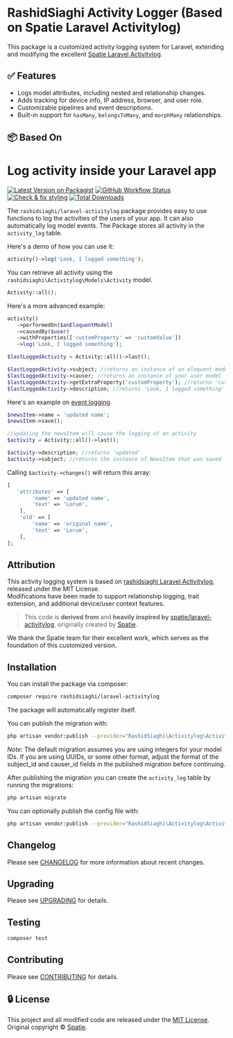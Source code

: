 # RashidSiaghi Activity Logger (Based on Spatie Laravel Activitylog)

This package is a customized activity logging system for Laravel, extending and modifying the excellent [Spatie Laravel Activitylog](https://github.com/spatie/laravel-activitylog).

## ✅ Features

- Logs model attributes, including nested and relationship changes.
- Adds tracking for device info, IP address, browser, and user role.
- Customizable pipelines and event descriptions.
- Built-in support for `hasMany`, `belongsToMany`, and `morphMany` relationships.

## 📦 Based On

# Log activity inside your Laravel app

[![Latest Version on Packagist](https://img.shields.io/packagist/v/rashidsiaghi/laravel-activitylog.svg?style=flat-square)](https://packagist.org/packages/rashidsiaghi/laravel-activitylog)
[![GitHub Workflow Status](https://img.shields.io/github/actions/workflow/status/rashidsiaghi/laravel-activitylog/run-tests.yml?branch=main&label=Tests)](https://github.com/rashid202445/laravel-activitylog/actions/workflows/run-tests.yml)
[![Check & fix styling](https://github.com/rashid202445/laravel-activitylog/workflows/Check%20&%20fix%20styling/badge.svg)](https://github.com/rashid202445/laravel-activitylog/actions/workflows/php-cs-fixer.yml)
[![Total Downloads](https://img.shields.io/packagist/dt/rashid202445/laravel-activitylog.svg?style=flat-square)](https://packagist.org/packages/rashid202445/laravel-activitylog)

The `rashidsiaghi/laravel-activitylog` package provides easy to use functions to log the activities of the users of your app. It can also automatically log model events.
The Package stores all activity in the `activity_log` table.

Here's a demo of how you can use it:

```php
activity()->log('Look, I logged something');
```

You can retrieve all activity using the `rashidsiaghi\Activitylog\Models\Activity` model.

```php
Activity::all();
```

Here's a more advanced example:

```php
activity()
   ->performedOn($anEloquentModel)
   ->causedBy($user)
   ->withProperties(['customProperty' => 'customValue'])
   ->log('Look, I logged something');

$lastLoggedActivity = Activity::all()->last();

$lastLoggedActivity->subject; //returns an instance of an eloquent model
$lastLoggedActivity->causer; //returns an instance of your user model
$lastLoggedActivity->getExtraProperty('customProperty'); //returns 'customValue'
$lastLoggedActivity->description; //returns 'Look, I logged something'
```

Here's an example on [event logging](https://spatie.be/docs/laravel-activitylog/advanced-usage/logging-model-events).

```php
$newsItem->name = 'updated name';
$newsItem->save();

//updating the newsItem will cause the logging of an activity
$activity = Activity::all()->last();

$activity->description; //returns 'updated'
$activity->subject; //returns the instance of NewsItem that was saved
```

Calling `$activity->changes()` will return this array:

```php
[
   'attributes' => [
        'name' => 'updated name',
        'text' => 'Lorum',
    ],
    'old' => [
        'name' => 'original name',
        'text' => 'Lorum',
    ],
];
```
## Attribution

This activity logging system is based on [rashidsiaghi Laravel Activitylog](https://github.com/rashid202445/laravel-activitylog), released under the MIT License.  
Modifications have been made to support relationship logging, trait extension, and additional device/user context features.

> This code is **derived from** and **heavily inspired by** [spatie/laravel-activitylog](https://github.com/spatie/laravel-activitylog), originally created by [Spatie](https://spatie.be/opensource).

We thank the Spatie team for their excellent work, which serves as the foundation of this customized version.

## Installation

You can install the package via composer:

```bash
composer require rashidsiaghi/laravel-activitylog
```

The package will automatically register itself.

You can publish the migration with:

```bash
php artisan vendor:publish --provider="RashidSiaghi\Activitylog\ActivitylogServiceProvider" --tag="activitylog-migrations"
```

_Note_: The default migration assumes you are using integers for your model IDs. If you are using UUIDs, or some other format, adjust the format of the subject_id and causer_id fields in the published migration before continuing.

After publishing the migration you can create the `activity_log` table by running the migrations:

```bash
php artisan migrate
```

You can optionally publish the config file with:

```bash
php artisan vendor:publish --provider="RashidSiaghi\Activitylog\ActivitylogServiceProvider" --tag="activitylog-config"
```

## Changelog

Please see [CHANGELOG](CHANGELOG.md) for more information about recent changes.

## Upgrading

Please see [UPGRADING](UPGRADING.md) for details.

## Testing

```bash
composer test
```

## Contributing

Please see [CONTRIBUTING](https://github.com/rashid202445/.github/blob/main/CONTRIBUTING.md) for details.

## 🔒 License

This project and all modified code are released under the [MIT License](LICENSE).  
Original copyright © [Spatie](https://spatie.be).
